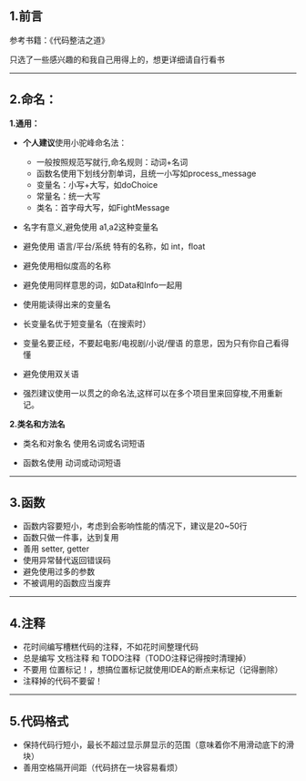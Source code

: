## 1.前言

参考书籍：《代码整洁之道》

只选了一些感兴趣的和我自己用得上的，想更详细请自行看书

---

## 2.命名：

**1.通用：**

- **个人建议**使用小驼峰命名法：
  - 一般按照规范写就行,命名规则：动词+名词
  - 函数名使用下划线分割单词，且统一小写如process_message
  - 变量名：小写+大写，如doChoice
  - 常量名：统一大写
  - 类名：首字母大写，如FightMessage

- 名字有意义,避免使用 a1,a2这种变量名
- 避免使用 语言/平台/系统 特有的名称，如 int，float
- 避免使用相似度高的名称
- 避免使用同样意思的词，如Data和Info一起用
- 使用能读得出来的变量名
- 长变量名优于短变量名（在搜索时）
- 变量名要正经，不要起电影/电视剧/小说/俚语 的意思，因为只有你自己看得懂
- 避免使用双关语
- 强烈建议使用一以贯之的命名法,这样可以在多个项目里来回穿梭,不用重新记。

**2.类名和方法名**

- 类名和对象名 使用名词或名词短语

- 函数名使用 动词或动词短语

---

## 3.函数

- 函数内容要短小，考虑到会影响性能的情况下，建议是20~50行
- 函数只做一件事，达到复用
- 善用 setter, getter
- 使用异常替代返回错误码
- 避免使用过多的参数
- 不被调用的函数应当废弃

---

## 4.注释

- 花时间编写槽糕代码的注释，不如花时间整理代码
- 总是编写 文档注释 和 TODO注释（TODO注释记得按时清理掉）
- 不要用 位置标记！，想搞位置标记就使用IDEA的断点来标记（记得删除）
- 注释掉的代码不要留！

---

## 5.代码格式

- 保持代码行短小，最长不超过显示屏显示的范围（意味着你不用滑动底下的滑块）
- 善用空格隔开间距（代码挤在一块容易看烦）



